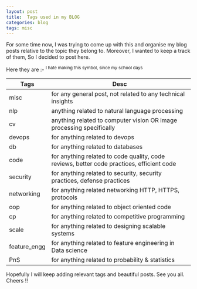 ```yaml
---
layout: post
title:  Tags used in my BLOG
categories: blog
tags: misc
---
```


For some time now, I was trying to come up with this and organise my blog posts relative to the topic they belong to. Moreover, I wanted to keep a track of them, So I decided to post here.
<!--more-->

Here they are :-      <sup>      I hate making this symbol, since my school days </sup>

| Tags | Desc |
| ------ | ------ |
| misc | for any general post, not related to any technical insights |
| nlp | anything related to natural language processing |
| cv | anything related to computer vision OR image processing specifically  |
| devops | for anything related to devops |
| db | for anything related to databases |
| code | for anything related to code quality, code reviews, better code practices, efficient code |
| security | for anything related to security, security practices, defense practices |
| networking | for anything related networking HTTP, HTTPS, protocols |
| oop | for anything related to object oriented code |
| cp | for anything related to competitive programming |
| scale | for anything related to  designing scalable systems |
| feature_engg | for anything related to feature engineering in Data science |
| PnS | for anything related to probability & statistics |

Hopefully I will keep adding relevant tags and beautiful posts. See you all. Cheers !!







